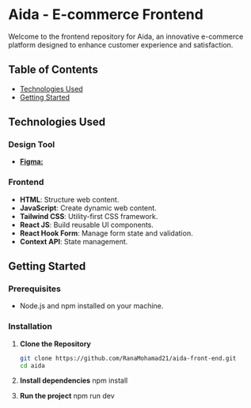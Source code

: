 # Aida - E-commerce Frontend

Welcome to the frontend repository for Aida, an innovative e-commerce platform designed to enhance customer experience and satisfaction.

## Table of Contents
- [Technologies Used](#technologies-used)
- [Getting Started](#getting-started)


## Technologies Used

### Design Tool

- [**Figma:**](https://www.figma.com/file/7WucS5tksVPuTBoKAzhzAo/AIDA_gradProject?type=design&node-id=0%3A1&mode=design&t=0UEAyekgt05gEPAZ-1)

### Frontend

- **HTML**: Structure web content.
- **JavaScript**: Create dynamic web content.
- **Tailwind CSS**: Utility-first CSS framework.
- **React JS**: Build reusable UI components.
- **React Hook Form**: Manage form state and validation.
- **Context API**: State management.


## Getting Started

### Prerequisites

- Node.js and npm installed on your machine.

### Installation

1. **Clone the Repository**

   ```bash
   git clone https://github.com/RanaMohamad21/aida-front-end.git
   cd aida
2. **Install dependencies**
  npm install
3.  **Run the project**
  npm run dev
